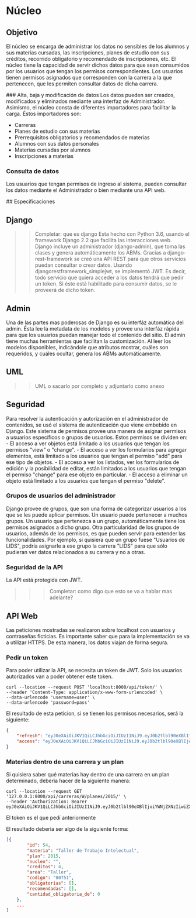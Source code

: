 # Núcleo

## Objetivo

El núcleo se encarga de administrar los datos no sensibles de los alumnos y sus materias cursadas, las inscripciones, planes de estudio con sus créditos, recorrido obligatorio y recomendado de inscripciones, etc.
El núcleo tiene la capacidad de servir dichos datos para que sean consumidos por los usuarios que tengan los permisos correspondientes.
Los usuarios tienen permisos asignados que corresponden con la carrera a la que pertenecen, que les permiten consultar datos de dicha carrera. 

### Alta, baja y modificación de datos
Los datos pueden ser creados, modificados y eliminados mediante una interfaz de Administrador. Asimismo, el núcleo consta de diferentes importadores para facilitar la carga.
Éstos importadores son:
- Carreras
- Planes de estudio con sus materias
- Prerrequisitos obligatorios y recomendados de materias
- Alumnos con sus datos personales
- Materias cursadas por alumnos
- Inscripciones a materias

### Consulta de datos
Los usuarios que tengan permisos de ingreso al sistema, pueden consultar los datos mediante el Administrador o bien mediante una API web.

## Especificaciones

## Django 
>> Completar: que es django
Esta hecho con Python 3.6, usando el framework Django 2.2 que facilita las interacciones web. Django incluye un administrador (django-admin), que toma las clases y genera automáticamente los ABMs. 
Gracias a django-rest-framework se creó una API REST para que otros servicios puedan consultar o crear datos.
Usando djangorestframework_simplejwt, se implementó JWT. Es decir, todo servicio que quiera acceder a los datos tendrá que pedir un token. Si éste está habilitado para consumir datos, se le proveerá de dicho token.

## Admin

Una de las partes mas poderosas de Django es su interfáz automática del admin. Ésta lee la metadata de los modelos y provee una interfáz rápida para que los usuarios puedan manejar todo el contenido del sitio. 
El admin tiene muchas herramientas que facilitan la customización.
Al leer los modelos disponibles, indicándole que atributos mostrar, cuáles son requeridos, y cuáles ocultar, genera los ABMs automáticamente.


## UML

>> UML o sacarlo por completo y adjuntarlo como anexo

## Seguridad

Para resolver la autenticación y autorización en el administrador de contenidos, se usó el sistema de autenticación que viene embebido en Django.
Este sistema de permisos provee una manera de asignar permisos a usuarios específicos o grupos de usuarios. Estos permisos se dividen en:
    - El acceso a ver objetos está limitado a los usuarios que tengan los permisos "view" o "change".
    - El acceso a ver los formularios para agregar elementos, está limitado a los usuarios que tengan el permiso "add" para ese tipo de objetos.
    - El acceso a ver los listados, ver los formularios de edición y la posibilidad de editar, están limitados a los usuarios que tengan el permiso "change" para ese objeto en particular.
    - El acceso a eliminar un objeto está limitado a los usuarios que tengan el permiso "delete".

### Grupos de usuarios del administrador

Django provee de grupos, que son una forma de categorizar usuarios a los que se les puede aplicar permisos. Un usuario puede pertenecer a muchos grupos.
Un usuario que pertenezca a un grupo, automáticamente tiene los permisos asignados a dicho grupo.
Otra particularidad de los grupos de usuarios, además de los permisos, es que pueden servir para extender las funcionalidades. Por ejemplo, si quisiera que un grupo fuese "Usuarios de LIDS", podría asignarle a ese grupo la carrera "LIDS" para que sólo pudieran ver datos relacionados a su carrera y no a otras.

### Seguridad de la API

La API está protegida con JWT.
>>> Completar: como digo que esto se va a hablar mas adelante?

## API Web

Las peticiones mostradas se realizaron sobre localhost con usuarios y contraseñas ficticias.
Es importante saber que para la implementación se va a utilizar HTTPS. De esta manera, los datos viajan de forma segura.

### Pedir un token

Para poder utilizar la API, se necesita un token de JWT. Solo los usuarios autorizados van a poder obtener este token.

```
curl --location --request POST 'localhost:8000/api/token/' \
--header 'Content-Type: application/x-www-form-urlencoded' \
--data-urlencode 'username=user' \
--data-urlencode 'password=pass'
```

El resultado de esta peticion, si se tienen los permisos necesarios, será la siguiente:

```json
{
    "refresh": "eyJ0eXAiOiJKV1QiLCJhbGciOiJIUzI1NiJ9.eyJ0b2tlbl90eXBlIjoicmVmcmVzaCIsImV4cCI6MTU4NDkwMjAzNCwianRpIjoiNjhjMDNjYWIxMzY5NDVlOGIwNmU1NTk4YTI2M2VlODQiLCJ1c2VyX2lkIjoyLCJjYXJyZXJhcyI6W10sInVzZXJuYW1lIjoiIn0.BPglqglWkpC99-OEleZ1ZL4iJ2w-p7NM2s23Z6bgnrs",
    "access": "eyJ0eXAiOiJKV1QiLCJhbGciOiJIUzI1NiJ9.eyJ0b2tlbl90eXBlIjoiYWNjZXNzIiwiZXhwIjoxNTg0OTA0MzY1LCJqdGkiOiI5MjA5OWM4ZDc4MjA0MjUzYTM3NjBhNTg3ZTVhOTg4MyIsInVzZXJfaWQiOjEsImNhcnJlcmFzIjpbIlciXSwidXNlcm5hbWUiOiJhZG1pbiJ9.PXBeXqaoYk4OnE_RfOYHLRhzEUC98aqmT9PBShHXZTg"
}
```

### Materias dentro de una carrera y un plan
Si quisiera saber qué materias hay dentro de una carrera en un plan determinado, deberia hacer de la siguiente manera:

```
curl --location --request GET '127.0.0.1:8000/api/carreras/W/planes/2015/' \
--header 'Authorization: Bearer eyJ0eXAiOiJKV1QiLCJhbGciOiJIUzI1NiJ9.eyJ0b2tlbl90eXBlIjoiYWNjZXNzIiwiZXhwIjoxNTg0OTA0MzY1LCJqdGkiOiI5MjA5OWM4ZDc4MjA0MjUzYTM3NjBhNTg3ZTVhOTg4MyIsInVzZXJfaWQiOjEsImNhcnJlcmFzIjpbIlciXSwidXNlcm5hbWUiOiJhZG1pbiJ9.PXBeXqaoYk4OnE_RfOYHLRhzEUC98aqmT9PBShHXZTg'
```

El token es el que pedí anteriormente

El resultado deberia ser algo de la siguiente forma:

```json
[{
        "id": 54,
        "materia": "Taller de Trabajo Intelectual",
        "plan": 2015,
        "nucleo": "",
        "creditos": 4,
        "area": "Taller",
        "codigo": "00751",
        "obligatorias": [],
        "recomendadas": [],
        "cantidad_obligatoria_de": 0
    },
    ...
]
```





